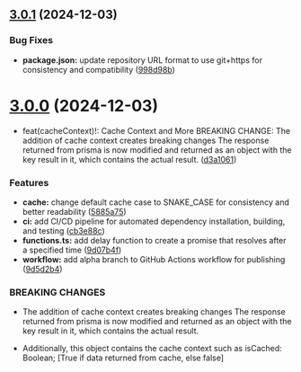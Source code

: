 ## [3.0.1](https://github.com/yxx4c/prisma-extension-redis/compare/v3.0.0...v3.0.1) (2024-12-03)


### Bug Fixes

* **package.json:** update repository URL format to use git+https for consistency and compatibility ([998d98b](https://github.com/yxx4c/prisma-extension-redis/commit/998d98b19c90ba54bc4d7eb2e4b192b6bbf478a7))

# [3.0.0](https://github.com/yxx4c/prisma-extension-redis/compare/v2.2.1...v3.0.0) (2024-12-03)


* feat(cacheContext)!: Cache Context and More BREAKING CHANGE: The addition of cache context creates breaking changes The response returned from prisma is now modified and returned as an object with the key result in it, which contains the actual result. ([d3a1061](https://github.com/yxx4c/prisma-extension-redis/commit/d3a1061f1e14fc860b040699e95ea11abab181d6))


### Features

* **cache:** change default cache case to SNAKE_CASE for consistency and better readability ([5885a75](https://github.com/yxx4c/prisma-extension-redis/commit/5885a7559f74302c87e72410f613cb9f65ca6530))
* **ci:** add CI/CD pipeline for automated dependency installation, building, and testing ([cb3e88c](https://github.com/yxx4c/prisma-extension-redis/commit/cb3e88cd99c8e7882ca6547840318308e691fd4c))
* **functions.ts:** add delay function to create a promise that resolves after a specified time ([9d07b4f](https://github.com/yxx4c/prisma-extension-redis/commit/9d07b4f57b7bb750b122e65bab2c01473ca0e15e))
* **workflow:** add alpha branch to GitHub Actions workflow for publishing ([9d5d2b4](https://github.com/yxx4c/prisma-extension-redis/commit/9d5d2b45e946ec1ee341134e7dcdbed347ad294f))


### BREAKING CHANGES

* The addition of cache context creates breaking changes
The response returned from prisma is now modified and returned as an
object with the key result in it, which contains the actual result.

- Additionally, this object contains the cache context such as
        isCached: Boolean; [True if data returned from cache, else false]

